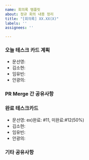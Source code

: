 ```yaml
---
name: 회의록 템플릿
about: 정규 회의 내용 정리
title: "[회의록] XX.XX(X)"
labels: ''
assignees: ''

---
```


### 오늘 테스크 카드 계획 
- 문선영:
- 김소현:
- 임유빈:
- 안광의:

### PR Merge 간 공유사항

### 완료 테스크카드
- 문선영: ex)완료: #11, 미완료:#12(50%)
- 김소현:
- 임유빈:
- 안광의:

### 기타 공유사항
